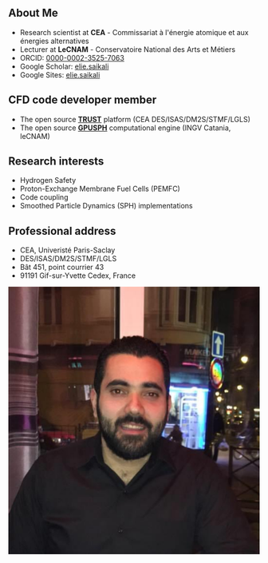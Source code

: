 ## **About Me**
- Research scientist at **CEA** - Commissariat à l'énergie atomique et aux énergies alternatives
- Lecturer at **LeCNAM** - Conservatoire National des Arts et Métiers
- ORCID: [0000-0002-3525-7063](https://orcid.org/0000-0002-3525-7063)
- Google Scholar: [elie.saikali](https://scholar.google.fr/citations?user=y7KK9cIAAAAJ&hl=en)
- Google Sites: [elie.saikali](https://sites.google.com/view/eliesaikali/home)

## **CFD code developer member**
- The open source [**TRUST**](https://github.com/cea-trust-platform/trust-code) platform (CEA DES/ISAS/DM2S/STMF/LGLS)
- The open source [**GPUSPH**](https://www.gpusph.org/) computational engine (INGV Catania, leCNAM)

## **Research interests**
- Hydrogen Safety
- Proton-Exchange Membrane Fuel Cells (PEMFC)
- Code coupling
- Smoothed Particle Dynamics (SPH) implementations

## **Professional address**
- CEA, Univeristé Paris-Saclay
- DES/ISAS/DM2S/STMF/LGLS
- Bât 451, point courrier 43
- 91191 Gif-sur-Yvette Cedex, France

<img src="https://github.com/eliesaikali/eliesaikali.github.io/blob/master/_perso/pics/elie2.png" width="800" />

